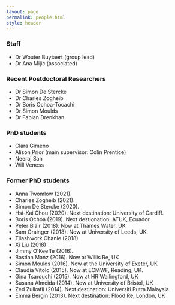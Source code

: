 ```yaml
---
layout: page
permalink: people.html
style: header
---
```


### Staff

- Dr Wouter Buytaert (group lead)
- Dr Ana Mijic (associated)

### Recent Postdoctoral Researchers

- Dr Simon De Stercke
- Dr Charles Zogheib
- Dr Boris Ochoa-Tocachi
- Dr Simon Moulds
- Dr Fabian Drenkhan

### PhD students

- Clara Gimeno
- Alison Prior (main supervisor: Colin Prentice)
- Neeraj Sah
- Will Veness

### Former PhD students

- Anna Twomlow (2021).
- Charles Zogheib (2021).
- Simon De Stercke (2020).
- Hsi-Kai Chou (2020). Next destination: University of Cardiff.
- Boris Ochoa (2019). Next destionation: ATUK, Ecuador.
- Peter Blair (2018). Now at Thames Water, UK
- Sam Grainger (2018). Now at University of Leeds, UK
- Tilashwork Chanie (2018)
- Xi Liu (2018)
- Jimmy O'Keeffe (2016).
- Bastian Manz (2016). Now at Willis Re, UK
- Simon Moulds (2016). Now at the University of Exeter, UK
- Claudia Vitolo (2015). Now at ECMWF, Reading, UK.
- Gina Tsarouchi (2015). Now at HR Wallingford, UK
- Susana Almeida (2014). Now at University of Bristol, UK
- Zed Zulkafli (2014). Next destination: Universiti Putra Malaysia
- Emma Bergin (2013). Next destination: Flood Re, London, UK

